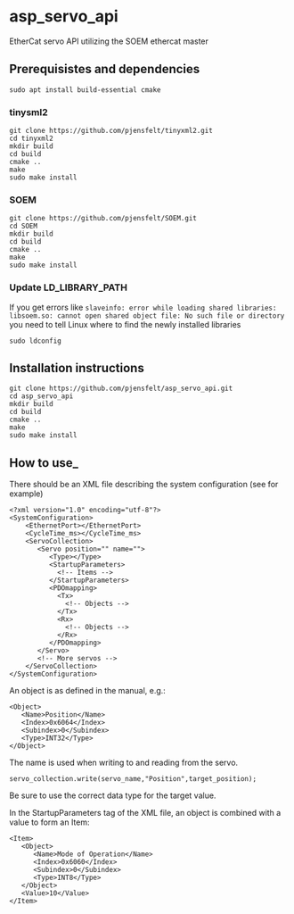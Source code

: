 # asp_servo_api
EtherCat servo API utilizing the SOEM ethercat master

## Prerequisistes and dependencies

`sudo apt install build-essential cmake`

### tinysml2
```
git clone https://github.com/pjensfelt/tinyxml2.git
cd tinyxml2
mkdir build
cd build
cmake ..
make
sudo make install
```
### SOEM
```
git clone https://github.com/pjensfelt/SOEM.git
cd SOEM
mkdir build
cd build
cmake ..
make
sudo make install
```

### Update LD_LIBRARY_PATH
If you get errors like `slaveinfo: error while loading shared libraries: libsoem.so: cannot open shared object file: No such file or directory` you need to tell Linux where to find the newly installed libraries
```
sudo ldconfig
```

## Installation instructions

```
git clone https://github.com/pjensfelt/asp_servo_api.git
cd asp_servo_api
mkdir build
cd build
cmake ..
make
sudo make install
```

## How to use_

There should be an XML file describing the system configuration (see for example)
```
<?xml version="1.0" encoding="utf-8"?>
<SystemConfiguration>
    <EthernetPort></EthernetPort>
    <CycleTime_ms></CycleTime_ms>
    <ServoCollection>
       <Servo position="" name="">
          <Type></Type>
          <StartupParameters>
            <!-- Items -->                        
          </StartupParameters>
          <PDOmapping>
            <Tx>
              <!-- Objects -->
            </Tx>
            <Rx>
              <!-- Objects -->
            </Rx>
          </PDOmapping>
       </Servo>
       <!-- More servos -->
    </ServoCollection>
</SystemConfiguration>
```
An object is as defined in the manual, e.g.:

```
<Object>
   <Name>Position</Name>
   <Index>0x6064</Index>
   <Subindex>0</Subindex>
   <Type>INT32</Type>
</Object>
```

The name is used when writing to and reading from the servo.

`servo_collection.write(servo_name,"Position",target_position);`

Be sure to use the correct data type for the target value.


In the StartupParameters tag of the XML file, an object is combined with a value to form an Item:

```
<Item>
   <Object>
      <Name>Mode of Operation</Name>
      <Index>0x6060</Index>
      <Subindex>0</Subindex>
      <Type>INT8</Type>
   </Object>
   <Value>10</Value>
</Item>  
```  
